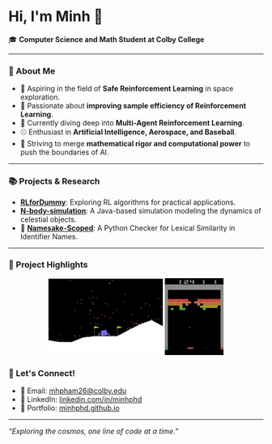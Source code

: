 # Hi, I'm Minh 👋

🎓 **Computer Science and Math Student at Colby College**

---

### 🌌 About Me
- 🚀 Aspiring in the field of **Safe Reinforcement Learning** in space exploration.
- 🤖 Passionate about **improving sample efficiency of Reinforcement Learning**.
- 🔭 Currently diving deep into **Multi-Agent Reinforcement Learning**.
- ⚾️ Enthusiast in **Artificial Intelligence, Aerospace, and Baseball**.
- 🌟 Striving to merge **mathematical rigor and computational power** to push the boundaries of AI.

---

### 📚 Projects & Research
- **[RLforDummy](https://github.com/minhphd/RLforDummy)**: Exploring RL algorithms for practical applications.
- **[N-body-simulation](https://github.com/minhphd/N-body-simulation)**: A Java-based simulation modeling the dynamics of celestial objects.
- 🌠 **[Namesake-Scoped](https://github.com/minhphd/Namesake-Scoped)**: A Python Checker for Lexical Similarity in Identifier Names.

---

### 🎥 Project Highlights
<div align="center">
  <img src="https://github.com/minhphd/RLforDummy/blob/main/ppo.gif" alt="PPO LunarLander" width="45%"/>
  <img src="https://github.com/minhphd/RLforDummy/blob/main/breakout.gif" alt="Breakout" width="23%"/>
</div>

### 📣 Let's Connect!
- 📧 Email: [mhpham26@colby.edu](mailto:mhpham26@colby.edu)
- 🔗 LinkedIn: [linkedin.com/in/minhphd](https://www.linkedin.com/in/minhphd)
- 💼 Portfolio: [minhphd.github.io](https://minhphd.github.io)

---


*“Exploring the cosmos, one line of code at a time.”*

